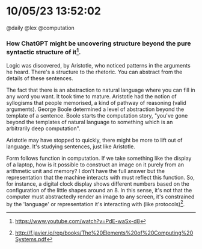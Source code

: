 # 10/05/23 13:52:02

@daily
@lex
@computation

### How ChatGPT might be uncovering structure beyond the pure syntactic structure of it[^1].

Logic was discovered, by Aristotle, who noticed patterns in the arguments he heard. There's a structure to the rhetoric.
You can abstract from the details of these sentences.

The fact that there is an abstraction to natural language where you can fill in any word you want. It took time to
mature. Aristotle had the notion of syllogisms that people memorised, a kind of pathway of reasoning (valid arguments).
George Boole determined a level of abstraction beyond the template of a sentence. Boole starts the computation story,
"you've gone beyond the templates of natural language to something which is an arbitrarily deep computation".

Aristotle may have stopped to quickly, there might be more to lift out of language. It's studying sentences, just like
Aristotle.


Form follows function in computation. If we take something like the display of a laptop, how is it possible to construct
an image on it purely from an arithmetic unit and memory? I don't have the full answer but the representation that the
machine interacts with must reflect this function. So, for instance, a digital clock display shows different numbers
based on the configuration of the little shapes around an 8. In this sense, it's not that the computer must abstractedly
render an image to any screen, it's constrained by the 'language' or representation it's interacting with (like
protocols)[^2].

[^1]: https://www.youtube.com/watch?v=PdE-waSx-d8
[^2]: http://f.javier.io/rep/books/The%20Elements%20of%20Computing%20Systems.pdf
